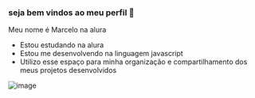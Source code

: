 ### seja bem vindos ao meu perfil 💙

Meu nome é Marcelo na alura

- Estou estudando na alura 
- Estou me desenvolvendo na linguagem javascript
- Utilizo esse espaço para minha organização e compartilhamento dos meus projetos desenvolvidos


![image](https://github.com/user-attachments/assets/e087f156-725d-4934-a9b3-04225a6537b5)
